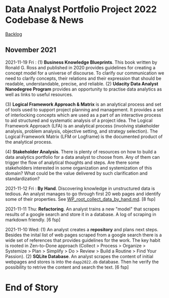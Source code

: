 # Data Analyst Portfolio Project 2022 Codebase & News
[Backlog](https://github.com/lustraka/data-analyst-portfolio-project-2022/blob/main/code/ReadBacklog.md)

## November 2021
2021-11-19 Fri : (1) **Business Knowledge Blueprints**. This book written by Ronald G. Ross and published in 2020 provides guidelines for creating a concept model for a universe of discourse. To clarify our communication we need to clarify concepts, their relations and their expression that should be readable, understandable, precise, and reliable. (2) **Udacity Data Analyst Nanodegree Program** provides an opportunity to practise data analytics as well as links to useful resources. 

(3) **Logical Framework Approach & Matrix** is an analytical process and set of tools used to support project planning and management. It provides a set of interlocking concepts which are used as a part of an interactive process to aid structured and systematic analysis of a project idea. The Logical Framework Approach (LFA) is an analytical process (involving stakeholder analysis, problem analysis, objective setting, and strategy selection). The Logical Framework Matrix (LFM or Logframe) is the documented product of the analytical process.

(4) **Stakeholder Analysis**. There is plenty of resources on how to build a data analytics portfolio for a data analyst to choose from. Any of them can trigger the flow of analytical thoughts and steps. Are there some stakeholders interested in some organization and systemization of this domain? What could be the value delivered by such clarification and standardization?

2021-11-12 Fri : **By Hand**. Discovering knowledge in unstructured data is tedious. An analyst manages to go through first 20 web pages and identify some of their properties. See [WP_root_collect_data_by_hand.md](https://github.com/lustraka/data-analyst-portfolio-project-2022/blob/main/data/WP_root_collect_data_by_hand.md). [8 fsp]

2021-11-11 Thu: **Refactoring**. An analyst trains a new "model" that scrapes results of a google search and store it in a database. A log of scraping in markdown friendly. [6 fsp]

2021-11-10 Wed: (1) An analyst creates a **repository** and plans next steps. Besides the inital list of web pages scraped from a google search there is a wide set of references that provides guidelines for the work. The key habit is rooted in Zen-to-Done approach (Collect > Process > Organize > Systemize > Plan > Simplify > Do > Review > Build a Routine > Find Your Passion). (2) **SQLite Database**. An analyst scrapes the content of initial webpages and stores is into the `dapp2022.db` database. Then he verify the possibility to retrive the content and search the text. [6 fsp]

# End of Story
